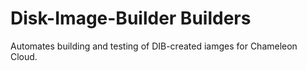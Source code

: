 # Disk-Image-Builder Builders

Automates building and testing of DIB-created iamges for Chameleon Cloud.
